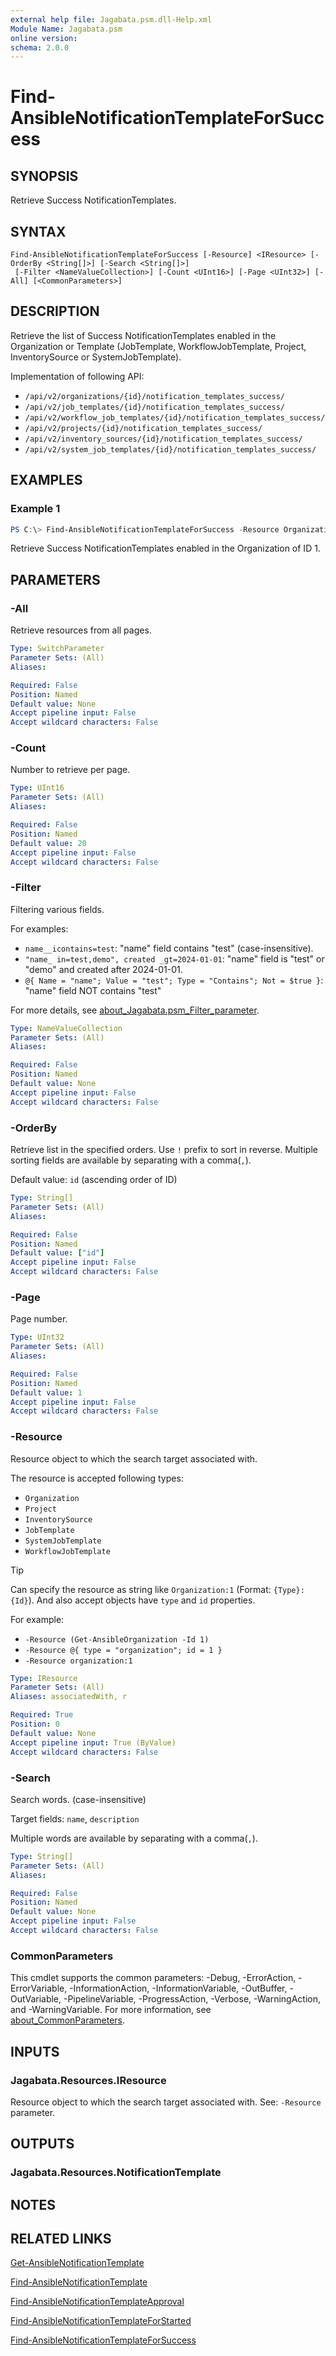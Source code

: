 ```yaml
---
external help file: Jagabata.psm.dll-Help.xml
Module Name: Jagabata.psm
online version:
schema: 2.0.0
---
```


# Find-AnsibleNotificationTemplateForSuccess

## SYNOPSIS
Retrieve Success NotificationTemplates.

## SYNTAX

```
Find-AnsibleNotificationTemplateForSuccess [-Resource] <IResource> [-OrderBy <String[]>] [-Search <String[]>]
 [-Filter <NameValueCollection>] [-Count <UInt16>] [-Page <UInt32>] [-All] [<CommonParameters>]
```

## DESCRIPTION
Retrieve the list of Success NotificationTemplates enabled in the Organization or Template
(JobTemplate, WorkflowJobTemplate, Project, InventorySource or SystemJobTemplate).

Implementation of following API:  
- `/api/v2/organizations/{id}/notification_templates_success/`  
- `/api/v2/job_templates/{id}/notification_templates_success/`  
- `/api/v2/workflow_job_templates/{id}/notification_templates_success/`  
- `/api/v2/projects/{id}/notification_templates_success/`  
- `/api/v2/inventory_sources/{id}/notification_templates_success/`  
- `/api/v2/system_job_templates/{id}/notification_templates_success/`

## EXAMPLES

### Example 1
```powershell
PS C:\> Find-AnsibleNotificationTemplateForSuccess -Resource Organization:1
```

Retrieve Success NotificationTemplates enabled in the Organization of ID 1.

## PARAMETERS

### -All
Retrieve resources from all pages.

```yaml
Type: SwitchParameter
Parameter Sets: (All)
Aliases:

Required: False
Position: Named
Default value: None
Accept pipeline input: False
Accept wildcard characters: False
```

### -Count
Number to retrieve per page.

```yaml
Type: UInt16
Parameter Sets: (All)
Aliases:

Required: False
Position: Named
Default value: 20
Accept pipeline input: False
Accept wildcard characters: False
```

### -Filter
Filtering various fields.

For examples:  
- `name__icontains=test`: "name" field contains "test" (case-insensitive).  
- `"name_ in=test,demo", created _gt=2024-01-01`: "name" field is "test" or "demo" and created after 2024-01-01.  
- `@{ Name = "name"; Value = "test"; Type = "Contains"; Not = $true }`: "name" field NOT contains "test"

For more details, see [about_Jagabata.psm_Filter_parameter](about_Jagabata.psm_Filter_parameter.md).

```yaml
Type: NameValueCollection
Parameter Sets: (All)
Aliases:

Required: False
Position: Named
Default value: None
Accept pipeline input: False
Accept wildcard characters: False
```

### -OrderBy
Retrieve list in the specified orders.
Use `!` prefix to sort in reverse.
Multiple sorting fields are available by separating with a comma(`,`).

Default value: `id` (ascending order of ID)

```yaml
Type: String[]
Parameter Sets: (All)
Aliases:

Required: False
Position: Named
Default value: ["id"]
Accept pipeline input: False
Accept wildcard characters: False
```

### -Page
Page number.

```yaml
Type: UInt32
Parameter Sets: (All)
Aliases:

Required: False
Position: Named
Default value: 1
Accept pipeline input: False
Accept wildcard characters: False
```

### -Resource
Resource object to which the search target associated with.

The resource is accepted following types:  
- `Organization`  
- `Project`  
- `InventorySource`  
- `JobTemplate`  
- `SystemJobTemplate`  
- `WorkflowJobTemplate`

> [!TIP]  
> Can specify the resource as string like `Organization:1` (Format: `{Type}:{Id}`).
> And also accept objects have `type` and `id` properties.  
>
> For example:  
>  - `-Resource (Get-AnsibleOrganization -Id 1)`  
>  - `-Resource @{ type = "organization"; id = 1 }`  
>  - `-Resource organization:1`

```yaml
Type: IResource
Parameter Sets: (All)
Aliases: associatedWith, r

Required: True
Position: 0
Default value: None
Accept pipeline input: True (ByValue)
Accept wildcard characters: False
```

### -Search
Search words. (case-insensitive)

Target fields: `name`, `description`

Multiple words are available by separating with a comma(`,`).

```yaml
Type: String[]
Parameter Sets: (All)
Aliases:

Required: False
Position: Named
Default value: None
Accept pipeline input: False
Accept wildcard characters: False
```

### CommonParameters
This cmdlet supports the common parameters: -Debug, -ErrorAction, -ErrorVariable, -InformationAction, -InformationVariable, -OutBuffer, -OutVariable, -PipelineVariable, -ProgressAction, -Verbose, -WarningAction, and -WarningVariable. For more information, see [about_CommonParameters](http://go.microsoft.com/fwlink/?LinkID=113216).

## INPUTS

### Jagabata.Resources.IResource
Resource object to which the search target associated with.
See: `-Resource` parameter.

## OUTPUTS

### Jagabata.Resources.NotificationTemplate
## NOTES

## RELATED LINKS

[Get-AnsibleNotificationTemplate](Get-AnsibleNotificationTemplate.md)

[Find-AnsibleNotificationTemplate](Find-AnsibleNotificationTemplate.md)

[Find-AnsibleNotificationTemplateApproval](Find-AnsibleNotificationTemplateForApproval.md)

[Find-AnsibleNotificationTemplateForStarted](Find-AnsibleNotificationTemplateForStarted.md)

[Find-AnsibleNotificationTemplateForSuccess](Find-AnsibleNotificationTemplateForSuccess.md)
